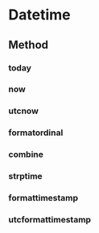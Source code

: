 # Datetime
## Method
### today
### now
### utcnow
### formatordinal
### combine
### strptime
### formattimestamp
### utcformattimestamp
